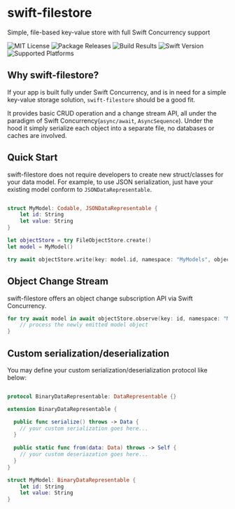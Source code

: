 # swift-filestore
Simple, file-based key-value store with full Swift Concurrency support 

![MIT License](https://img.shields.io/github/license/juyan/swift-filestore)
![Package Releases](https://img.shields.io/github/v/release/juyan/swift-filestore)
![Build Results](https://img.shields.io/github/actions/workflow/status/juyan/swift-filestore/.github/workflows/swift.yml?branch=main)
![Swift Version](https://img.shields.io/badge/swift-5.5-critical)
![Supported Platforms](https://img.shields.io/badge/platform-iOS%2014%20%7C%20macOS%2012-lightgrey)


## Why swift-filestore? 

If your app is built fully under Swift Concurrency, and is in need for a simple key-value storage solution, `swift-filestore` should be a good fit.

It provides basic CRUD operation and a change stream API, all under the paradigm of Swift Concurrency(`async/await`, `AsyncSequence`).
Under the hood it simply serialize each object into a separate file, no databases or caches are involved.

## Quick Start

swift-filestore does not require developers to create new struct/classes for your data model. For example, to use JSON serialization, just have your existing model conform to `JSONDataRepresentable`.

```swift

struct MyModel: Codable, JSONDataRepresentable {
    let id: String
    let value: String
}

let objectStore = try FileObjectStore.create()
let model = MyModel()

try await objectStore.write(key: model.id, namespace: "MyModels", object: model)
```

## Object Change Stream
swift-filestore offers an object change subscription API via Swift Concurrency.

```swift
for try await model in await objectStore.observe(key: id, namespace: "MyModels", objectType: MyModel.self) {
    // process the newly emitted model object
}
```

## Custom serialization/deserialization
You may define your custom serialization/deserialization protocol like below:

```swift

protocol BinaryDataRepresentable: DataRepresentable {}

extension BinaryDataRepresentable {

  public func serialize() throws -> Data {
    // your custom serialization goes here...
  }
  
  public static func from(data: Data) throws -> Self {
    // your custom deseriazation goes here...
  }
}

struct MyModel: BinaryDataRepresentable {
    let id: String
    let value: String
}
```
